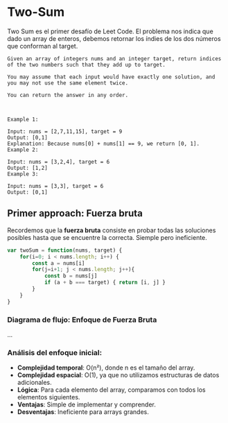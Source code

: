 # Two-Sum

Two Sum es el primer desafío de Leet Code. El problema nos indica que dado un array de enteros, debemos retornar los índies de los dos números que conforman al target.

```text
Given an array of integers nums and an integer target, return indices of the two numbers such that they add up to target.

You may assume that each input would have exactly one solution, and you may not use the same element twice.

You can return the answer in any order.

 

Example 1:

Input: nums = [2,7,11,15], target = 9
Output: [0,1]
Explanation: Because nums[0] + nums[1] == 9, we return [0, 1].
Example 2:

Input: nums = [3,2,4], target = 6
Output: [1,2]
Example 3:

Input: nums = [3,3], target = 6
Output: [0,1]

```

## Primer approach: Fuerza bruta

Recordemos que la **fuerza bruta** consiste en probar todas las soluciones posibles hasta que se encuentre la correcta. Siemple pero ineficiente.
```javascript
var twoSum = function(nums, target) {
    for(i=0; i < nums.length; i++) {
        const a = nums[i]
        for(j=i+1; j < nums.length; j++){
            const b = nums[j]
            if (a + b === target) { return [i, j] }
        }
    }
}
```

### Diagrama de flujo: Enfoque de Fuerza Bruta

...

### Análisis del enfoque inicial:

- **Complejidad temporal**: O(n²), donde n es el tamaño del array.
- **Complejidad espacial**: O(1), ya que no utilizamos estructuras de datos adicionales.
- **Lógica**: Para cada elemento del array, comparamos con todos los elementos siguientes.
- **Ventajas**: Simple de implementar y comprender.
- **Desventajas**: Ineficiente para arrays grandes.
